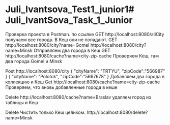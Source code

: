 # Juli_Ivantsova_Test1_junior1# Juli_IvantSova_Task_1_Junior

Проверка проекта в Postman.
по ссылке
GET
http://localhost:8080/allCity
получаем все города. В Кеш они не попадают.
GET
http://localhost:8080/city?name=Gomel
http://localhost:8080/city?name=Minsk
Отправляем два города в Кеш
GET
http://localhost:8080/cache?name=city-zip-cache
Проверяем Кеш, там два города
Gomel и Minsk

Post
http://localhost:8080/city
{
"cityName": "TRTYU",
"zipCode":"566987"
}
{
"cityName": "Polotck",
"zipCode":"5667678"
}
Добавляем два города в коллекцию и Кеш
Get
http://localhost:8080/cache?name=city-zip-cache
Проверяем, что вновь добавленные города в кеше

Delete
http://localhost:8080/cache?name=Braslav
удаляем город из таблицы и Кеш

Delete
Чистить только Кеш целиком.
http://localhost:8080/delete?name=Minsk



